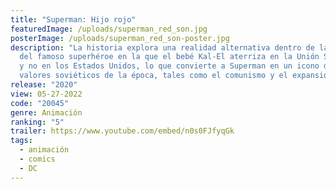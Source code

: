 ```yaml
---
title: "Superman: Hijo rojo"
featuredImage: /uploads/superman_red_son.jpg
posterImage: /uploads/superman_red_son-poster.jpg
description: "La historia explora una realidad alternativa dentro de la serie
  del famoso superhéroe en la que el bebé Kal-El aterriza en la Unión Soviética
  y no en los Estados Unidos, lo que convierte a Superman en un icono de los
  valores soviéticos de la época, tales como el comunismo y el expansionismo. "
release: "2020"
view: 05-27-2022
code: "20045"
genre: Animación
ranking: "5"
trailer: https://www.youtube.com/embed/n0s0FJfyqGk
tags:
  - animación
  - comics
  - DC
---
```


